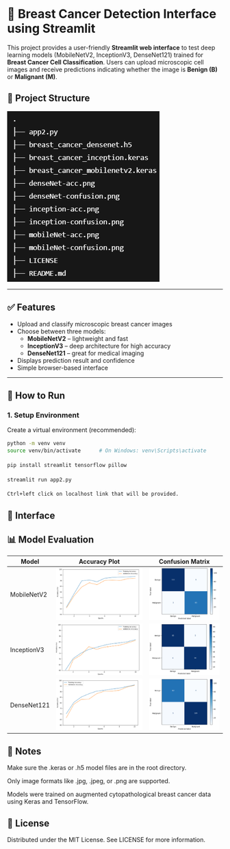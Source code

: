 # 🧪 Breast Cancer Detection Interface using Streamlit

This project provides a user-friendly **Streamlit web interface** to test deep learning models (MobileNetV2, InceptionV3, DenseNet121) trained for **Breast Cancer Cell Classification**. Users can upload microscopic cell images and receive predictions indicating whether the image is **Benign (B)** or **Malignant (M)**.

## 📂 Project Structure

![](ss/file_structure.png)

---

## ✅ Features

- Upload and classify microscopic breast cancer images
- Choose between three models:
  - **MobileNetV2** – lightweight and fast
  - **InceptionV3** – deep architecture for high accuracy
  - **DenseNet121** – great for medical imaging
- Displays prediction result and confidence
- Simple browser-based interface

---

## 🚀 How to Run

### 1. Setup Environment

Create a virtual environment (recommended):

```bash
python -m venv venv
source venv/bin/activate      # On Windows: venv\Scripts\activate

pip install streamlit tensorflow pillow

streamlit run app2.py

Ctrl+left click on localhost link that will be provided.

```

## 🧮 Interface


## 📊 Model Evaluation
| Model	| Accuracy Plot	| Confusion Matrix |
|----------|-----------------|-----------------|
| MobileNetV2	| ![](mobileNet-acc.png) | ![](mobileNet-confusion.png) |
| InceptionV3	| ![](inception-acc.png) | ![](inception-confusion.png) |
| DenseNet121	| ![](denseNet-acc.png) | ![](denseNet-confusion.png) |

## 📌 Notes
Make sure the .keras or .h5 model files are in the root directory.

Only image formats like .jpg, .jpeg, or .png are supported.

Models were trained on augmented cytopathological breast cancer data using Keras and TensorFlow.

## 📜 License

Distributed under the MIT License. See LICENSE for more information.
